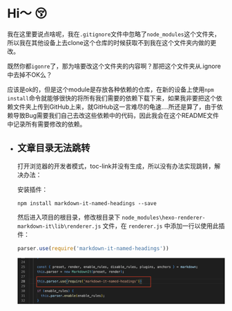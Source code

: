 # Hi～ 😚

我在这里要说点啥呢，我在`.gitignore`文件中忽略了`node_modules`这个文件夹，所以我在其他设备上去clone这个仓库的时候获取不到我在这个文件夹内做的更改。

既然你都`igonre`了，那为啥要改这个文件夹的内容啊？那把这个文件夹从.ignore中去掉不OK么？

应该是ok的，但是这个module是存放各种依赖的仓库，在新的设备上使用`npm install`命令就能够很快的将所有我们需要的依赖下载下来，如果我非要把这个依赖文件夹上传到GitHub上来，就GitHub这一言难尽的龟速....所还是算了，由于依赖导致Bug需要我们自己去改这些依赖中的代码，因此我会在这个README文件中记录所有需要修改的依赖。

- ## 文章目录无法跳转

  打开浏览器的开发者模式，toc-link并没有生成，所以没有办法实现跳转，解决办法：

  安装插件：

  ```shell
  npm install markdown-it-named-headings --save
  ```

  然后进入项目的根目录，修改根目录下 `node_modules\hexo-renderer-markdown-it\lib\renderer.js` 文件，在 `renderer.js` 中添加一行以使用此插件：

  ```js
  parser.use(require('markdown-it-named-headings'))
  ```

  ![](README/1.png)

